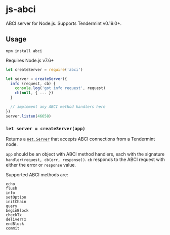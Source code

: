 # js-abci

ABCI server for Node.js. Supports Tendermint v0.19.0+.

## Usage

`npm install abci`

Requires Node.js v7.6+

```js
let createServer = require('abci')

let server = createServer({
  info (request, cb) {
    console.log('got info request', request)
    cb(null, { ... })
  }

  // implement any ABCI method handlers here
})
server.listen(46658)
```

### `let server = createServer(app)`

Returns a [`net.Server`](https://nodejs.org/api/net.html#net_class_net_server) that accepts ABCI connections from a Tendermint node.

`app` should be an object with ABCI method handlers, each with the signature `handler(request, cb(err, response))`. `cb` responds to the ABCI request with either the error or `response` value.

Supported ABCI methods are:

```
echo
flush
info
setOption
initChain
query
beginBlock
checkTx
deliverTx
endBlock
commit
```
